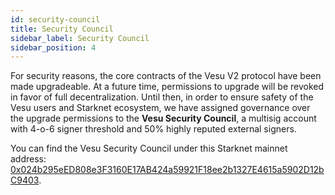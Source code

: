 ```yaml
---
id: security-council
title: Security Council
sidebar_label: Security Council
sidebar_position: 4
---
```


For security reasons, the core contracts of the Vesu V2 protocol have been made upgradeable. At a future time, permissions to upgrade will be revoked in favor of full decentralization. Until then, in order to ensure safety of the Vesu users and Starknet ecosystem, we have assigned governance over the upgrade permissions to the __Vesu Security Council__, a multisig account with 4-o-6 signer threshold and 50% highly reputed external signers.

You can find the Vesu Security Council under this Starknet mainnet address: [0x024b295eED808e3F3160E17AB424a59921F18ee2b1327E4615a5902D12bC9403](https://voyager.online/contract/0x024b295eed808e3f3160e17ab424a59921f18ee2b1327e4615a5902d12bc9403).